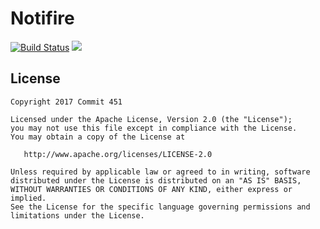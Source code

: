 # Notifire

[![Build Status](https://travis-ci.org/Commit451/Notifire.svg?branch=master)](https://travis-ci.org/Commit451/Notifire) [![](https://jitpack.io/v/Commit451/Notifire.svg)](https://jitpack.io/#Commit451/Notifire)


License
--------

    Copyright 2017 Commit 451

    Licensed under the Apache License, Version 2.0 (the "License");
    you may not use this file except in compliance with the License.
    You may obtain a copy of the License at

       http://www.apache.org/licenses/LICENSE-2.0

    Unless required by applicable law or agreed to in writing, software
    distributed under the License is distributed on an "AS IS" BASIS,
    WITHOUT WARRANTIES OR CONDITIONS OF ANY KIND, either express or implied.
    See the License for the specific language governing permissions and
    limitations under the License.
